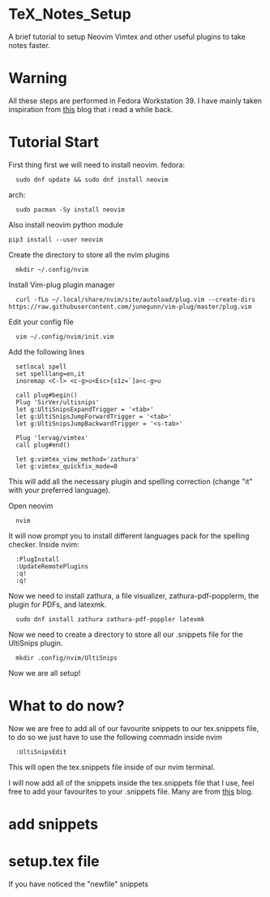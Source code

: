 # TeX_Notes_Setup
A brief tutorial to setup Neovim Vimtex and other useful plugins to take notes faster.

# Warning
All these steps are performed in Fedora Workstation 39.
I have mainly taken inspiration from [this](https://castel.dev/post/lecture-notes-1/) blog that i read a while back.

# Tutorial Start
First thing first we will need to install neovim.
fedora:

      sudo dnf update && sudo dnf install neovim

arch:

      sudo pacman -Sy install neovim

Also install neovim python module

    pip3 install --user neovim

Create the directory to store all the nvim plugins

      mkdir ~/.config/nvim

Install Vim-plug plugin manager

      curl -fLo ~/.local/share/nvim/site/autoload/plug.vim --create-dirs https://raw.githubusercontent.com/junegunn/vim-plug/master/plug.vim

Edit your config file

      vim ~/.config/nvim/init.vim

Add the following lines

      setlocal spell
      set spelllang=en,it
      inoremap <C-l> <c-g>u<Esc>[s1z=`]a<c-g>u

      call plug#begin()
      Plug 'SirVer/ultisnips'
      let g:UltiSnipsExpandTrigger = '<tab>'
      let g:UltiSnipsJumpForwardTrigger = '<tab>'
      let g:UltiSnipsJumpBackwardTrigger = '<s-tab>'
      
      Plug 'lervag/vimtex'
      call plug#end()
      
      let g:vimtex_view_method='zathura'
      let g:vimtex_quickfix_mode=0

This will add all the necessary plugin and spelling correction (change "it" with your preferred language).

Open neovim

      nvim

It will now prompt you to install different languages pack for the spelling checker.
Inside nvim:

      :PlugInstall
      :UpdateRemotePlugins
      :q!
      :q!

Now we need to install zathura, a file visualizer, zathura-pdf-popplerm, the plugin for PDFs, and latexmk.

      sudo dnf install zathura zathura-pdf-poppler latexmk

Now we need to create a directory to store all our .snippets file for the UltiSnips plugin.

      mkdir .config/nvim/UltiSnips

Now we are all setup!

# What to do now?
Now we are free to add all of our favourite snippets to our tex.snippets file, to do so we just have to use the following commadn inside nvim

      :UltiSnipsEdit

This will open the tex.snippets file inside of our nvim terminal.

I will now add all of the snippets inside the tex.snippets file that I use, feel free to add your favourites to your .snippets file. Many are from [this](https://castel.dev/post/lecture-notes-1/) blog.

# add snippets

# setup.tex file

If you have noticed the "newfile" snippets 
